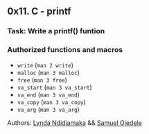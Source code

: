 ## 0x11. C - printf

### Task: Write a printf() funtion

### Authorized functions and macros
- `write` (`man 2 write`)
- `malloc` (`man 3 malloc`)
- `free` (`man 3 free`)
- `va_start` (`man 3 va_start`)
- `va_end` (`man 3 va_end`)
- `va_copy` (`man 3 va_copy`)
- `va_arg` (`man 3 va_arg`)



Authors: [Lynda Ndidiamaka](https://github.com/LyndaLilly) && [Samuel Ojedele](https://github.com/samuelojedele)




